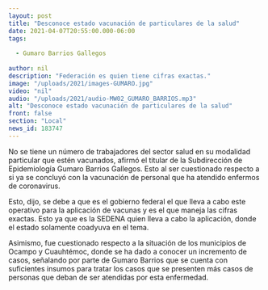 ```yaml
---
layout: post
title: "Desconoce estado vacunación de particulares de la salud"
date: 2021-04-07T20:55:00.000-06:00
tags:
  
  - Gumaro Barrios Gallegos
  
author: nil
description: "Federación es quien tiene cifras exactas."
image: "/uploads/2021/images-GUMARO.jpg"
video: "nil"
audio: "/uploads/2021/audio-MW02_GUMARO_BARRIOS.mp3"
alt: "Desconoce estado vacunación de particulares de la salud"
front: false
section: "Local"
news_id: 183747
---
```


No se tiene un número de trabajadores del sector salud en su modalidad particular que estén vacunados, afirmó el titular de la Subdirección de Epidemiología Gumaro Barrios Gallegos. Esto al ser cuestionado respecto a si ya se concluyó con la vacunación de personal que ha atendido enfermos de coronavirus.

Esto, dijo, se debe a que es el gobierno federal el que lleva a cabo este operativo para la aplicación de vacunas y es el que maneja las cifras exactas. Esto ya que es la SEDENA quien lleva a cabo la aplicación, donde el estado solamente coadyuva en el tema.

Asimismo, fue cuestionado respecto a la situación de los municipios de Ocampo y Cuauhtémoc, donde se ha dado a conocer un incremento de casos, señalando por parte de Gumaro Barrios que se cuenta con suficientes insumos para tratar los casos que se presenten más casos de personas que deban de ser atendidas por esta enfermedad.
